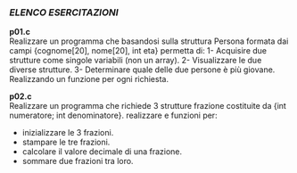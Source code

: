### *ELENCO ESERCITAZIONI*

**p01.c**  
Realizzare un programma che basandosi sulla struttura Persona
formata dai campi {cognome[20], nome[20], int eta} permetta di:
   1- Acquisire due strutture come singole variabili (non un array).
   2- Visualizzare le due diverse strutture.
   3- Determinare quale delle due persone è più giovane.
Realizzando un funzione per ogni richiesta.

**p02.c**  
Realizzare un programma che richiede 3 strutture frazione costituite da
{int numeratore; int denominatore}.
   realizzare e funzioni per:
   - inizializzare le 3 frazioni.
   - stampare le tre frazioni.
   - calcolare il valore decimale di una frazione.
   - sommare due frazioni tra loro.


